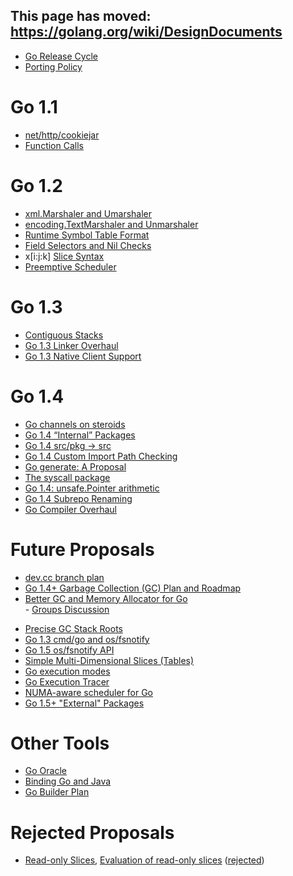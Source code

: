 ## This page has moved: https://golang.org/wiki/DesignDocuments ##

  * [Go Release Cycle](https://docs.google.com/document/d/106hMEZj58L9nq9N9p7Zll_WKfo-oyZHFyI6MttuZmBU/pub)
  * [Porting Policy](https://code.google.com/p/go-wiki/wiki/PortingPolicy)

# Go 1.1 #
  * [net/http/cookiejar](https://groups.google.com/d/msg/golang-dev/ygDB3nbir00/rouknDcuyakJ)
  * [Function Calls](https://docs.google.com/document/d/1bMwCey-gmqZVTpRax-ESeVuZGmjwbocYs1iHplK-cjo/pub)

# Go 1.2 #

  * [xml.Marshaler and Umarshaler](http://golang.org/s/go12xml)
  * [encoding.TextMarshaler and Unmarshaler](http://golang.org/s/go12encoding)
  * [Runtime Symbol Table Format](http://golang.org/s/go12symtab)
  * [Field Selectors and Nil Checks](http://golang.org/s/go12nil)
  * x[i:j:k] [Slice Syntax](http://golang.org/s/go12slice)
  * [Preemptive Scheduler](https://docs.google.com/document/d/1ETuA2IOmnaQ4j81AtTGT40Y4_Jr6_IDASEKg0t0dBR8/edit?usp=sharing)

# Go 1.3 #

  * [Contiguous Stacks](https://docs.google.com/document/d/1wAaf1rYoM4S4gtnPh0zOlGzWtrZFQ5suE8qr2sD8uWQ/pub)
  * [Go 1.3 Linker Overhaul](https://golang.org/s/go13linker)
  * [Go 1.3 Native Client Support](https://docs.google.com/document/d/1oA4rs0pfk5NzUyA0YX6QsUEErNIMXawoscw9t0NHafo/pub)

# Go 1.4 #

  * [Go channels on steroids](http://golang.org/s/go13chan)
  * [Go 1.4 “Internal” Packages](http://golang.org/s/go14internal)
  * [Go 1.4 src/pkg → src](http://golang.org/s/go14nopkg)
  * [Go 1.4 Custom Import Path Checking](http://golang.org/s/go14customimport)
  * [Go generate: A Proposal](http://golang.org/s/go1.4-generate)
  * [The syscall package](https://docs.google.com/a/golang.org/document/d/1QXzI9I1pOfZPujQzxhyRy6EeHYTQitKKjHfpq0zpxZs)
  * [Go 1.4: unsafe.Pointer arithmetic](https://docs.google.com/a/dempsky.org/document/d/1yyCMzE4YPfsXvnZNjhszaYNqavxHhvbY-OWPqdzZK30/pub)
  * [Go 1.4 Subrepo Renaming](http://golang.org/s/go14subrepo)
  * [Go  Compiler Overhaul](https://docs.google.com/document/d/1P3BLR31VA8cvLJLfMibSuTdwTuF7WWLux71CYD0eeD8/edit)

# Future Proposals #

  * [dev.cc branch plan](http://golang.org/s/dev.cc)
  * [Go 1.4+ Garbage Collection (GC) Plan and Roadmap](http://golang.org/s/go14gc)
  * [Better GC and Memory Allocator for Go](https://docs.google.com/document/d/1HCPu3WKyCX3ZRYxmIMKTk0Ik1dePxKW1p02k3uhcft4/view) <br> - <a href='https://groups.google.com/d/topic/golang-dev/pwUh0BVFpY0/discussion'>Groups Discussion</a>
<ul><li><a href='https://docs.google.com/document/d/13v_u3UrN2pgUtPnH4y-qfmlXwEEryikFu0SQiwk35SA/pub'>Precise GC Stack Roots</a>
</li><li><a href='http://golang.org/s/go13fsnotify'>Go 1.3 cmd/go and os/fsnotify</a>
</li><li><a href='http://goo.gl/MrYxyA'>Go 1.5 os/fsnotify API</a>
</li><li><a href='https://docs.google.com/document/d/1eHm7KqfKP9_s4vR1zToxq-FBazdUQ9ZYi-YhcEtdfR0/edit'>Simple Multi-Dimensional Slices (Tables)</a>
</li><li><a href='https://docs.google.com/a/golang.org/document/d/1nr-TQHw_er6GOQRsF6T43GGhFDelrAP0NqSS_00RgZQ/edit#'>Go execution modes</a>
</li><li><a href='http://goo.gl/eXjfeS'>Go Execution Tracer</a>
</li><li><a href='https://docs.google.com/document/d/1d3iI2QWURgDIsSR6G2275vMeQ_X7w-qxM2Vp7iGwwuM/pub'>NUMA-aware scheduler for Go</a>
</li><li><a href='https://docs.google.com/document/d/1CJnU6ZKvsp21B0lQwbJlKFt8Zz4EWscaCRy_EwK8ja8'>Go 1.5+ "External" Packages</a></li></ul>

<h1>Other Tools</h1>
<ul><li><a href='https://docs.google.com/document/d/1WmMHBUjQiuy15JfEnT8YBROQmEv-7K6bV-Y_K53oi5Y'>Go Oracle</a>
</li><li><a href='http://golang.org/s/gobind'>Binding Go and Java</a>
</li><li><a href='http://golang.org/s/builderplan'>Go Builder Plan</a></li></ul>

<h1>Rejected Proposals</h1>
<ul><li><a href='https://docs.google.com/a/golang.org/document/d/1UKu_do3FRvfeN5Bb1RxLohV-zBOJWTzX0E8ZU1bkqX0/edit#heading=h.2wzvdd6vdi83'>Read-only Slices</a>, <a href='https://docs.google.com/document/d/1-NzIYu0qnnsshMBpMPmuO21qd8unlimHgKjRD9qwp2A/edit'>Evaluation of read-only slices</a> (<a href='https://groups.google.com/d/msg/golang-dev/Y7j4B2r_eDw/Rkq-OtEsEBAJ'>rejected</a>)